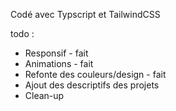 Codé avec Typscript et TailwindCSS

todo : 
- Responsif - fait
- Animations - fait
- Refonte des couleurs/design - fait
- Ajout des descriptifs des projets
- Clean-up